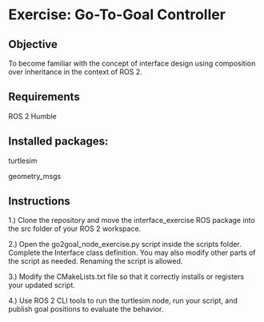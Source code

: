 # Exercise: Go-To-Goal Controller
## Objective
To become familiar with the concept of interface design using composition over inheritance in the context of ROS 2.

## Requirements
ROS 2 Humble

## Installed packages:

turtlesim

geometry_msgs

## Instructions
1.) Clone the repository and move the interface_exercise ROS package into the src folder of your ROS 2 workspace.

2.) Open the go2goal_node_exercise.py script inside the scripts folder. Complete the Interface class definition. You may also modify other parts of the script as needed. Renaming the script is allowed.

3.) Modify the CMakeLists.txt file so that it correctly installs or registers your updated script.

4.) Use ROS 2 CLI tools to run the turtlesim node, run your script, and publish goal positions to evaluate the behavior.
